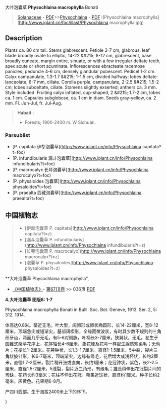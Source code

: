 大叶泡囊草 **Physochlaina macrophylla** Bonati

> [Solanaceae](http://www.iplant.cn/info/Solanaceae?t=foc) - [PDF](http://www.iplant.cn/foc/pdf/Solanaceae.pdf)>>[Physochlaina](http://www.iplant.cn/info/Physochlaina?t=foc) - [PDF](http://www.iplant.cn/foc/pdf/Physochlaina.pdf)
![Physochlaina macrophylla](http://www.iplant.cn/foc/illast/Physochlaina macrophylla.jpg)

## Description

Plants ca. 80 cm tall. Stems glabrescent. Petiole 3-7 cm, glabrous; leaf blade broadly ovate to elliptic, 14-22 &amp;#215; 8-12 cm, glabrescent, base broadly cuneate, margin entire, sinuate, or with a few irregular deltate teeth, apex acute or short acuminate. Inflorescences ebracteate racemose panicles; peduncle 4-6 cm, densely glandular pubescent. Pedicel 1-2 cm. Calyx campanulate, 1.3-1.7 &amp;#215; 1-1.5 cm, divided halfway; lobes deltate-lanceolate, 6-7 mm, ciliate. Corolla purple, campanulate, 2-2.5 &amp;#215; 1.5-2 cm; lobes subdeltate, ciliate. Stamens slightly exserted; anthers ca. 3 mm. Style included. Fruiting calyx inflated, cup-shaped, 2 &amp;#215; 1.7-2 cm, lobes ca. 1 cm. Capsules subglobose, ca. 1 cm in diam. Seeds gray-yellow, ca. 2 mm. Fl. Jun-Jul, fr. Jul-Aug.

> **Habait** : 
>* Forests; 1900-2400 m. W Sichuan.

### Parsublist

* [P.  capitata  伊犁泡囊草](http://www.iplant.cn/info/Physochlaina capitata?t=foc)
* [P.  infundibularis  漏斗泡囊草](http://www.iplant.cn/info/Physochlaina infundibularis?t=foc)
* [P.  macrocalyx  长萼泡囊草](http://www.iplant.cn/info/Physochlaina macrocalyx?t=foc)
* [P.  physaloides  泡囊草](http://www.iplant.cn/info/Physochlaina physaloides?t=foc)
* [P.  praealta  西藏泡囊草](http://www.iplant.cn/info/Physochlaina praealta?t=foc)

## 中国植物志

> * [伊犁泡囊草  P.  capitata](http://www.iplant.cn/info/Physochlaina capitata?t=z)
> * [漏斗泡囊草  P.  infundibularis](http://www.iplant.cn/info/Physochlaina infundibularis?t=z)
> * [长萼泡囊草  P.  macrocalyx](http://www.iplant.cn/info/Physochlaina macrocalyx?t=z)
> * [泡囊草  P.  physaloides](http://www.iplant.cn/info/Physochlaina physaloides?t=z)

**大叶泡囊草 Physochlaina macrophylla",

* [《中国植物志》](http://www.iplant.cn/frps)- [第67(1)卷](http://www.iplant.cn/frps/vol/67(1)) >> 036页 [PDF](http://www.iplant.cn/frps/pdf/67(1)/036.pdf)

**4.大叶泡囊草 图版8: 1-7**

Physochlaina macrophylla Bonati in Bulll. Soc. Bot. Geneve, 1913. Ser. 2, 5: 312. 1914.

体高达0.8米。茎近无毛。叶大型，阔卵形或卵状椭圆形，长14-22厘米，宽8-12厘米，顶端急尖或短渐尖，基部阔楔形，全缘而微波状，有时具少数不规则的三角形牙齿，两面几乎无毛，有5-6对侧脉，叶柄长3-7厘米，狭翼状，无毛。花生于圆锥式聚伞花序上，花序轴长4-6厘米，象花梗及花萼一样密生腺质短柔毛；无苞 片；花梗长1-2厘米。花萼钟状，长1.3-1.7厘米，直径1-1.5厘米，5中裂，裂片三角状披针形，长6-7毫米，顶端渐尖，边缘有缘毛，花后增大成浅杯状，长约2厘米，直径1.7-2厘米，裂片稍开张或直向，长约1厘米；花冠钟状，紫色，长2-2.5厘米，直径1.5-2厘米，5浅裂，裂片近三角形，有缘毛；雄蕊稍伸出花冠裂片间的弯缺，花药长约3毫米；花柱不伸出花冠。蒴果近球状，直径约1厘米。种子长约2毫米，灰黄色。花果期6-8月。

产四川西部。生于海拔2400米上下的林下。

}